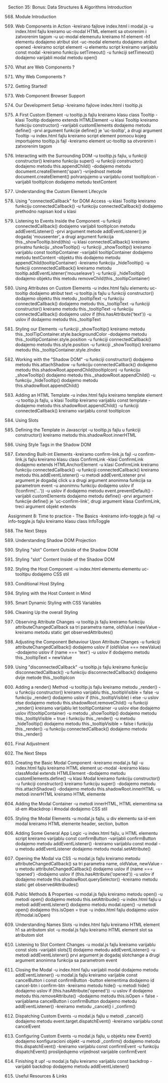 Section 35: Bonus: Data Structures & Algorithms Introduction

568. Module Introduction

569. Web Components in Action
-kreirano fajlove index.html i modal.js
-u index.html fajlu kreiramo uc-modal HTML element sa otvorenim i zatvorenim tagom
-u uc-modal elemenutu kreiramo h1 element
-h1 elementu dodajemo atribut slot
-uc-modal elementu dodajemo atribut opened
-kreiramo script element
-u elementu script kreiramo varijablu const modal
-kreiramo funkciju setTimeout()
-u funkciji setTimeout() dodajemo varijabli modal metodu open()

570. What are Web Components ?

571. Why Web Components ?

572. Getting Started!

573. Web Component Browser Support

574. Our Development Setup
-kreiramo fajlove index.html i tooltip.js

575. A First Custom Element
-u tooltip.js fajlu kreiramo klasu class Tooltip
-klasi Tooltip dodajemo extends HTMLElement
-u klasi Tooltip kreiramo funkciju constructor()
-varijabli customElements dodajemo metodu define()
-prvi argument funkcije define() je 'uc-tooltip', a drugi argument Tooltip
-u index.html fajlu kreiramo script element pomocu kojeg importujemo tooltip.js fajl
-kreiramo element uc-tooltip sa otvorenim i zatvorenim tagom

576. Interacting with the Surrounding DOM
-u tooltip.js fajlu, u funkciji constructor() kreiramo funkciju super()
-u funkciji constructor() dodajemo metodu this.appendChild()
-dodajemo metodu document.createElement('span')
-vrijednost metode document.createElement() pohranjujemo u varijablu const tooltipIcon
-varijabli tooltipIcon dodajemo metodu textContent

577. Understanding the Custom Element Lifecycle

578. Using "connectedCallback" for DOM Access
-u klasi Tooltip kreiramo funkciju connectedCallback() 
-u funkciju connectedCallback() dodajemo prethodno napisan kod u klasi

579. Listening to Events Inside the Component
-u funkciji connectedCallback() dodajemo varijabli tooltipIcon metodu addEventListener()
-prvi argument metode addEventListener() je dogadaj 'mouseenter', a drugi argument funkcija this._showTooltip.bind(this)
-u klasi connectedCallback() kreiramo privatnu funkciju _showTooltip()
-u funkciji _showTooltip() kreiramo varijablu const tooltipContainer
-varijabli tooltipContainer dodajemo metodu textContent
-objektu this dodajemo metodu appendChild(tooltipContainer)
-kreiramo funkciju _hideTooltip()
-u funkciji connnectedCallback() kreiramo metodu tooltip.addEventListener('mouseleave')
-u funkciji _hideTooltip() dodajemo objektu this metodu removeChild(this._tooltipContainer)

580. Using Attributes on Custom Elements
-u index.html fajlu elementu uc-tooltip dodajemo atribut text
-u tooltip.js fajlu u funkciji constructor() dodajemo objektu this metodu _tooltipText
-u funkciju connectedCallback() dodajemo metodu this._tooltipText
-u funkciji constructor() kreiramo metodu this._tooltipText
-u funkciju connectedCallback() dodajemo uslov if (this.hasAttribute('text'))
-u uslov if dodajemo metodu this._tooltipText

581. Styling our Elements
-u funkciji _showTooltip() kreiramo metodu this._toolTipContainer.style.backgroundColor
-dodajemo metodu this._tooltipContainer.style.position
-u funkciji connectedCallback() dodajemo metodu this.style.position
-u funkciji _showTooltip() kreiramo metodu this._tooltipContainer.style.zIndex

582. Working with the "Shadow DOM"
-u funkciji constructor() dodajemo metodu this.attachShadow
-u funkciju connectedCallback() dodajemo metodu this.shadowRoot.appendChild(tooltipIcon)
-u funkciju _showTooltip() dodajemo metodu this._shadowRoot.appendChild()
-u funkciju _hideTooltip() dodajemo metodu this.shadowRoot.appendChild()

583. Adding an HTML Template
-u index.html fajlu kreiramo template element
-u tooltip.js fajlu, u klasi Tooltip kreiramo varijablu const template
-dodajemo metodu this.shadowRoot.appendChild()
-u funkciji connectedCallback() kreiramo varijablu const tooltipIcon

584. Using Slots

585. Defining the Template in Javascript
-u tooltip.js fajlu u funkciji constructor() kreiramo metodu this.shadowRoot.innerHTML

586. Using Style Tags in the Shadow DOM

587. Extending Built-int Elements
-kreiramo confirm-link.js fajl
-u confirm-link.js fajlu kreiramo klasu class ConfirmLink
-klasi ConfirmLink dodajemo extends HTMLAnchorElement
-u klasi ConfirmLink kreiramo funkciju connectedCallback()
-u funkciji connectedCallback() kreiramo metodu this.addEventListener()
-u metodi addEventListener prvi argument je dogadaj click u a drugi argument anonimna funkcija sa parametrom event
-u anonimnu funkciju dodajemo uslov if (!confirm('...'))
-u uslov if dodajemo metodu event.preventDefault()
-varijabli customElements dodajemo metodu define()
-prvi argument funkcije define() je 'uc-confirm-link', drugi argument klasa ConfirmLink, treci argument objekt extends

Assignment 8: Time to practice - The Basics
-kreiramo info-toggle.js fajl
-u info-toggle.js fajlu kreiramo klasu class InfoToggle

588. The Next Steps

589. Understanding Shadow DOM Projection

590. Styling "slot" Content Outside of the Shadow DOM

591. Styling "slot" Content Inside of the Shadow DOM

592. Styling the Host Component
-u index.html elementu elementu uc-tooltipu dodajemo CSS stil

593. Conditional Host Styling

594. Styling with the Host Content in Mind

595. Smart Dynamic Styling with CSS Variables

596. Cleaning Up the overall Styling

597. Observing Attribute Changes
-u tooltip.js fajlu kreiramo funkciju attributeChangedCallback sa tri parametra name, oldValue i newValue
-kreiramo metodu static get observedAttributes()

598. Adjusting the Component Behaviour Upon Attribute Changes
-u funkciji attributeChangedCallback() dodajemo uslov if (oldValue === newValue)
-dodajemo uslov if (name === 'text')
-u uslov if dodajemo metodu this._tooltipText = newValue

599. Using "disconnectedCallback"
-u tooltip.js fajlu kreiramo funkciju disconnectedCallback()
-u funkciju disconnectedCallback() dodajemo dvije metode this._tooltipIcon

600. Adding a render() Method
-u tooltip.js fajlu kreiramo metodu _render()
-u funkciju constructor() kreiramo varijablu this._tooltipVisible = false
-u funkciju _render() dodajemo uslov if (this._tooltipVisible) i else
-u uslov else dodajemo metodu this.shadowRoot.removeChild()
-u funkciji _render() kreiramo varijablu let tooltipContainer 
-u uslov else dodajemo uslov if(tooltipContainer)
-u metodu _showTooltip() dodajemo metodu this._tooltipVisible = true i funkciju this._render()
-u metodu _hideTooltip() dodajemo metodu this._tooltipVisible = false i funkciju this._render()
-u funkciju connectedCallback() dodajemo metodu this._render()

601. Final Adjustment

602. The Next Steps

603. Creating the Basic Modal Component
-kreiramo modal.js fajl
-u index.html fajlu kreiramo HTML element uc-modal
-kreiramo klasu classModal extends HTMLElement
-dodajemo metodu customElements.define()
-u klasi Modal kreiramo funkciju constructor()
-u funkciji constructor() kreiramo funkciju super()
-dodajemo metodu this.attachShadow()
-dodajemo metodu this.shadowRoot.innerHTML
-u metodi innerHTML kreiramo HTML elemente 

604. Adding the Modal Container
-u metodi innerHTML, HTML elementima sa id-em #backdrop i #modal dodajemo CSS stil

605. Styling the Modal Elements
-u modal.js fajlu, u div elementu sa id-em modal kreiramo HTML elemente header, section, button

606. Adding Some General App Logic
-u index.html fajlu, u HTML elementu script kreiramo varijablu const confirmButton
-varijabli confirmButton dodajemo metodu addEventListener()
-kreiramo varijablu const modal
-u metodu addEventListener dodajemo metodu modal.setAttribute()

607. Opening the Modal via CSS
-u modal.js fajlu kreiramo metodu attributeChangedCallback() sa tri parametra name, oldValue, newValue
-u metodu attributeChangedCallback() dodajemo uslov if (name === 'opened')
-dodajemo uslov if (this.hasAttribute('opened'))
-u uslov if dodajemo metode this.shadowRoot.querySelector()
-kreiramo metodu static get observedAttribudes()

608. Public Methods & Properties
-u modal.js fajlu kreiramo metodu open()
-u metodi open() dodajemo metodu this.setAttribude()
-u index.html fajlu u metodi addEventListener() dodajemo metodu modal.open()
-u metodi open() dodajemo this.isOpen = true
-u index.html fajlu dodajemo uslov if(!modal.isOpen)

609. Understanding Names Slots
-u index.html fajlu kreiramo HTML element h1 sa atributom slot
-u modal.js fajlu kreiramo HTML element slot sa atributom slot

610. Listening to Slot Content Changes
-u modal.js fajlu kreiramo varijablu const slots
-varijabli slots[1] dodajemo metodu addEventListener()
-u metodi addEventListener() prvi argument je dogadaj slotchange a drugi argument anonimna funkcija sa parametrom event

611. Closing the Modal
-u index.html fajlu varijabli modal dodajemo metodu addEventListener()
-u modal.js fajlu kreiramo varijable const cancelButton i const confirmButton
-button elementima dodajemo id cancel-btn i confirm-btn
-kreiramo metodu hide()
-u metodi hide() dodajemo uslov if (this.hasAttribute('opened'))
-u uslov if dodajemo metodu this.removeAttribute()
-dodajemo metodu this.isOpen = false
-varijablama cancelButton i confirmButton dodajemo metodu addEventListener()
-kreiramo metodu _cancel() i _confirm()

612. Dispatching Custom Events
-u modal.js fajlu u metodi _cancel() dodajemo metodu event.target.dispatchEvent()
-kreiramo varijablu const cancelEvent

613. Configuring Custom Events
-u modal.js fajlu, u objektu new Event() dodajemo konfiguracioni objekt
-u metodi _confirm() dodajemo metodu this.dispatchEvent()
-kreiramo varijablu const confirmEvent
-u funkciju dispatchEvent() proslijedujemo vrijednost varijable confirmEvent

614. Finishing it up!
-u modal.js fajlu kreiramo varijablu const backdrop
-varijabli backdrop dodajemo metodu addEventListener()

615. Useful Resources & Links